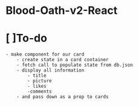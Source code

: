 # Blood-Oath-v2-React

# [ ]To-do
    - make component for our card
        - create state in a card container
        - fetch call to populate state from db.json
        - display all information
            - title
            - picture
            - likes
            -comments
        - and pass down as a prop to cards
